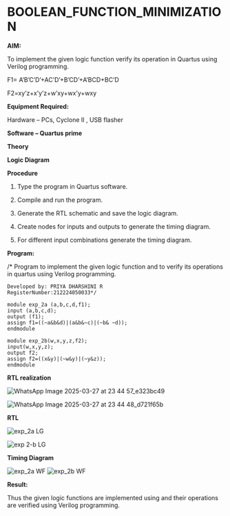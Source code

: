# BOOLEAN_FUNCTION_MINIMIZATION

**AIM:**

To implement the given logic function verify its operation in Quartus using Verilog programming.

F1= A’B’C’D’+AC’D’+B’CD’+A’BCD+BC’D 

F2=xy’z+x’y’z+w’xy+wx’y+wxy

**Equipment Required:**

Hardware – PCs, Cyclone II , USB flasher

**Software – Quartus prime**

**Theory**

**Logic Diagram**

**Procedure**

1.	Type the program in Quartus software.

2.	Compile and run the program.

3.	Generate the RTL schematic and save the logic diagram.

4.	Create nodes for inputs and outputs to generate the timing diagram.

5.	For different input combinations generate the timing diagram.


**Program:**

/* Program to implement the given logic function and to verify its operations in quartus using Verilog programming. 
```
Developed by: PRIYA DHARSHINI R
RegisterNumber:212224050033*/
```
```
module exp_2a (a,b,c,d,f1);
input (a,b,c,d);
output (f1);
assign f1=((~a&b&d)|(a&b&~c)|(~b& ~d));
endmodule
```
```
module exp_2b(w,x,y,z,f2);
input(w,x,y,z);
output f2;
assign f2=((x&y)|(~w&y)|(~y&z));
endmodule
```


**RTL realization**

![WhatsApp Image 2025-03-27 at 23 44 57_e323bc49](https://github.com/user-attachments/assets/024a6f4c-1b7a-4663-a48b-0031f49d4d3a)

![WhatsApp Image 2025-03-27 at 23 44 48_d721f65b](https://github.com/user-attachments/assets/c22c9819-1e06-4478-88b3-550ee4533a44)


**RTL**

![exp_2a LG](https://github.com/user-attachments/assets/d410bfb5-6089-4b1f-835e-56da622955dc)

![exp 2-b LG](https://github.com/user-attachments/assets/e0f26477-6d92-493a-b6f2-1012fb945146)


**Timing Diagram**

![exp_2a WF](https://github.com/user-attachments/assets/3043bd4f-fc67-4d78-89cc-f3fa9058724e)
![exp_2b WF](https://github.com/user-attachments/assets/9bf8e1b8-8713-4c49-9911-39f956b3dd68)




**Result:**

Thus the given logic functions are implemented using and their operations are verified using Verilog programming.

